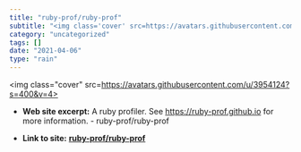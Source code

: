```yaml
---
title: "ruby-prof/ruby-prof"
subtitle: "<img class='cover' src=https://avatars.githubusercontent.com/u/3954124?s=400&v=4>"
category: "uncategorized"
tags: []
date: "2021-04-06"
type: "rain"
---
```

<img class="cover" src=https://avatars.githubusercontent.com/u/3954124?s=400&v=4>



* **Web site excerpt:** A ruby profiler. See https://ruby-prof.github.io for more information. - ruby-prof/ruby-prof

* **Link to site:** **[ruby-prof/ruby-prof](https://github.com/ruby-prof/ruby-prof)**